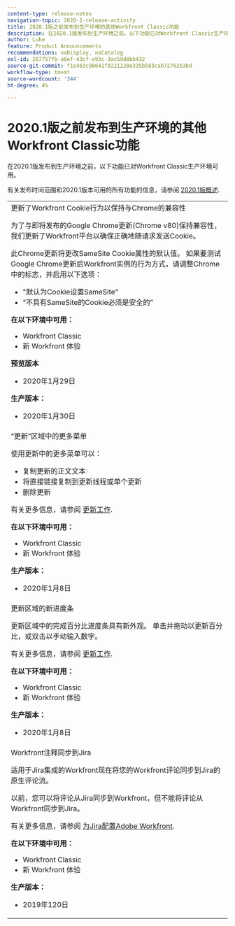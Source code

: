 ```yaml
---
content-type: release-notes
navigation-topic: 2020-1-release-activity
title: 2020.1版之前发布到生产环境的其他Workfront Classic功能
description: 在2020.1版发布到生产环境之前，以下功能已对Workfront Classic生产环境可用。
author: Luke
feature: Product Announcements
recommendations: noDisplay, noCatalog
exl-id: 267757fb-a8ef-43cf-a93c-3ac59d8bb432
source-git-commit: f1e463c90641f9221228e335b583cab72762b3bd
workflow-type: tm+mt
source-wordcount: '344'
ht-degree: 4%

---
```


# 2020.1版之前发布到生产环境的其他Workfront Classic功能

在2020.1版发布到生产环境之前，以下功能已对Workfront Classic生产环境可用。

有关发布时间范围和2020.1版本可用的所有功能的信息，请参阅 [2020.1版概述](../../../product-announcements/product-releases/2020.1-release-activity/2020-1-release-overview.md).

<table style="table-layout:auto"> 
 <col> 
 <tbody> 
  <tr data-mc-conditions=""> 
   <td> 更新了Workfront Cookie行为以保持与Chrome的兼容性 <p>为了与即将发布的Google Chrome更新(Chrome v80)保持兼容性，我们更新了Workfront平台以确保正确地随请求发送Cookie。 </p> <p>此Chrome更新将更改SameSite Cookie属性的默认值。 如果要测试Google Chrome更新后Workfront实例的行为方式，请调整Chrome中的标志，并启用以下选项： </p> 
    <ul> 
     <li>"默认为Cookie设置SameSite" </li> 
     <li>“不具有SameSite的Cookie必须是安全的”</li> 
    </ul> 
    <div class="workfront_plans"> 
     <p><strong>在以下环境中可用：</strong> </p> 
     <ul> 
      <li>Workfront Classic</li> 
      <li>新 Workfront 体验</li> 
     </ul> 
     <p><strong>预览版本</strong> </p> 
     <ul> 
      <li>2020年1月29日</li> 
     </ul> 
     <p><strong>生产版本：</strong> </p> 
     <ul> 
      <li> 2020年1月30日</li> 
     </ul> 
    </div> </td> 
  </tr> 
  <tr> 
   <td>“更新”区域中的更多菜单 <p>使用更新中的更多菜单可以：</p> 
    <ul> 
     <li>复制更新的正文文本</li> 
     <li>将直接链接复制到更新线程或单个更新</li> 
     <li>删除更新</li> 
    </ul> <p>有关更多信息，请参阅 <a href="../../../workfront-basics/updating-work-items-and-viewing-updates/update-work.md" class="MCXref xref" xrefformat="{para}">更新工作</a>.</p> 
    <div class="workfront_plans"> 
     <p><strong>在以下环境中可用：</strong> </p> 
     <ul> 
      <li>Workfront Classic</li> 
      <li>新 Workfront 体验</li> 
     </ul> 
     <p><strong>生产版本：</strong> </p> 
     <ul> 
      <li> 2020年1月8日</li> 
     </ul> 
    </div> </td> 
  </tr> 
  <tr data-mc-conditions=""> 
   <td>更新区域的新进度条 <p>更新区域中的完成百分比进度条具有新外观。 单击并拖动以更新百分比，或双击以手动输入数字。</p> <p>有关更多信息，请参阅 <a href="../../../workfront-basics/updating-work-items-and-viewing-updates/update-work.md" class="MCXref xref" xrefformat="{para}">更新工作</a>.</p> 
    <div class="workfront_plans"> 
     <p><strong>在以下环境中可用：</strong> </p> 
     <ul> 
      <li>Workfront Classic</li> 
      <li>新 Workfront 体验</li> 
     </ul> 
     <p><strong>生产版本：</strong> </p> 
     <ul> 
      <li> 2020年1月8日</li> 
     </ul> 
    </div> </td> 
  </tr> 
  <tr> 
   <td> Workfront注释同步到Jira <p>适用于Jira集成的Workfront现在将您的Workfront评论同步到Jira的原生评论流。</p> <p>以前，您可以将评论从Jira同步到Workfront，但不能将评论从Workfront同步到Jira。 </p> <p>有关更多信息，请参阅 <a href="../../../workfront-integrations-and-apps/use-workfront-with-jira/configure-workfront-for-jira.md" class="MCXref xref" xrefformat="{para}">为Jira配置Adobe Workfront</a>.</p> 
    <div class="workfront_plans"> 
     <p><strong>在以下环境中可用：</strong> </p> 
     <ul> 
      <li>Workfront Classic</li> 
      <li>新 Workfront 体验</li> 
     </ul> 
     <p><strong>生产版本：</strong> </p> 
     <ul> 
      <li> 2019年120日</li> 
     </ul> 
    </div> </td> 
  </tr> 
 </tbody> 
</table>
